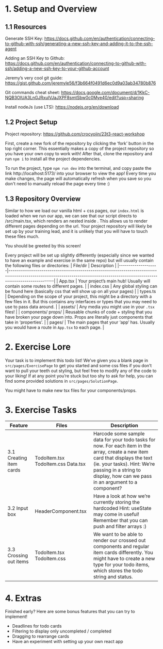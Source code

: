 # 1. Setup and Overview

## 1.1 Resources

Generate SSH Key: https://docs.github.com/en/authentication/connecting-to-github-with-ssh/generating-a-new-ssh-key-and-adding-it-to-the-ssh-agent 

Adding an SSH Key to Github: https://docs.github.com/en/authentication/connecting-to-github-with-ssh/adding-a-new-ssh-key-to-your-github-account 

Jeremy’s very cool git guide: https://gist.github.com/jeremyle56/f3b664f0491d6ec0d9a03ab34780b876 

Git commands cheat sheet: https://docs.google.com/document/d/1KkC-NQB3OIUA3LnGJRxulVJaJXPF8smtSbw0c0Mye40/edit?usp=sharing 

Install nodeJs (use LTS): https://nodejs.org/en/download 



## 1.2 Project Setup

Project repository: https://github.com/crocyoiin/23t3-react-workshop 

First, create a new fork of the repository by clicking the ‘fork’ button in the top right corner. This essentially makes a copy of the project repository so you have your own copy to work with! After that, clone the repository and run `npm i` to install all the project dependencies.

To run the project, type `npm run dev` into the terminal, and copy paste the link http://localhost:5173/ into your browser to view the app! Every time you make changes, the page will automatically refresh when you save so you don't need to manually reload the page every time :)


## 1.3 Repository Overview

Similar to how we load our vanilla html + css pages, our `index.html` is loaded when we run our app, we can see that our script directs to /src/main.tsx, which renders an <App /> nested inside <BrowserRouter>. This allows us to render different pages depending on the url. Your project repository will likely be set up by your training lead, and it is unlikely that you will have to touch these files much.



You should be greeted by this screen!

Every project will be set up slightly differently (especially since we wanted to have an example and exercise in the same repo) but will usually contain the following files or directories:
| File/dir           | Description                                                                                                                                                                       |
|--------------------|-----------------------------------------------------------------------------------------------------------------------------------------------------------------------------------|
| App.tsx            | Your project’s main hub! Usually will contain some routes to different pages.                                                                                                     |
| index.css          | Any global styling can be found here (basically css that will show up on all your pages)                                                                                          |
| types.ts           | Depending on the scope of your project, this might be a directory with a few files in it. But this contains any interfaces or types that you may need to use to pass data around. |
| assets/            | Any media you might use in your `.tsx` files!                                                                                                                                     |
| components/ props/ | Reusable chunks of code + styling that you have broken your page down into. Props are literally just components that take in ‘properties’.                                        |
| pages/             | The main pages that your ‘app’ has. Usually you would have a route in `App.tsx` to each page.                                                                                     |


# 2. Exercise Lore

Your task is to implement this todo list! We’ve given you a blank page in `src/pages/ExercisePage` to get you started and some css files if you don’t want to pull your teeth out styling, but feel free to modify any of the code to your liking! If at any point you’re stuck but too shy to ask for help, you can find some provided solutions in `src/pages/SolutionPage`.

You might have to make new tsx files for your components/props.

# 3. Exercise Tasks
| Feature                 | Files                     | Description                                                                                                                                                                                                                                        |
|-------------------------|---------------------------|----------------------------------------------------------------------------------------------------------------------------------------------------------------------------------------------------------------------------------------------------|
| 3.1 Creating item cards | TodoItem.tsx TodoItem.css Data.tsx | Harcode some sample data for your todo tasks for now. For each item in the array, create a new item card that displays the text (ie. your tasks).  Hint: We’re passing in a string to display, how can we pass in an argument to a component? |
| 3.2 Input box           | HeaderComponent.tsx       | Have a look at how we’re currently storing the hardcoded  Hint: useState may come in useful! Remember that you can push and filter arrays :)                                                                                                       |
| 3.3 Crossing out items  | TodoItem.tsx TodoItem.css | We want to be able to render our crossed out components and regular item cards differently. You might have to create a new type for your todo items, which stores the todo string and status.                                                      |


# 4. Extras

Finished early? Here are some bonus features that you can try to implement!
- Deadlines for todo cards
- Filtering to display only uncompleted / completed
- Dragging to rearrange cards
- Have an experiment with setting up your own react app
